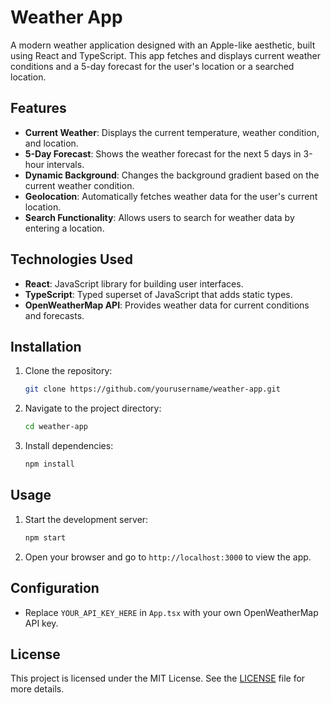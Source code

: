 # Weather App

A modern weather application designed with an Apple-like aesthetic, built using React and TypeScript. This app fetches and displays current weather conditions and a 5-day forecast for the user's location or a searched location.

## Features

- **Current Weather**: Displays the current temperature, weather condition, and location.
- **5-Day Forecast**: Shows the weather forecast for the next 5 days in 3-hour intervals.
- **Dynamic Background**: Changes the background gradient based on the current weather condition.
- **Geolocation**: Automatically fetches weather data for the user's current location.
- **Search Functionality**: Allows users to search for weather data by entering a location.

## Technologies Used

- **React**: JavaScript library for building user interfaces.
- **TypeScript**: Typed superset of JavaScript that adds static types.
- **OpenWeatherMap API**: Provides weather data for current conditions and forecasts.

## Installation

1. Clone the repository:
    ```sh
    git clone https://github.com/yourusername/weather-app.git
    ```
2. Navigate to the project directory:
    ```sh
    cd weather-app
    ```
3. Install dependencies:
    ```sh
    npm install
    ```

## Usage

1. Start the development server:
    ```sh
    npm start
    ```
2. Open your browser and go to `http://localhost:3000` to view the app.

## Configuration

- Replace `YOUR_API_KEY_HERE` in `App.tsx` with your own OpenWeatherMap API key.

## License

This project is licensed under the MIT License. See the [LICENSE](LICENSE) file for more details.
